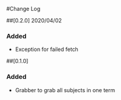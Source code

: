 #Change Log

##[0.2.0] 2020/04/02
### Added
- Exception for failed fetch

##[0.1.0]
### Added
 - Grabber to grab all subjects in one term